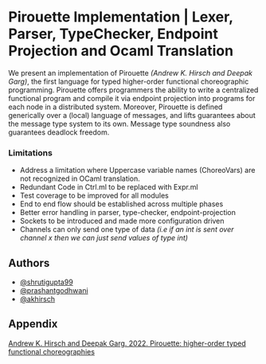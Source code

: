 
# Pirouette Implementation | Lexer, Parser, TypeChecker, Endpoint Projection and Ocaml Translation


We present an implementation of Pirouette _(Andrew K. Hirsch and Deepak Garg)_, the first language for typed higher-order functional choreographic programming. Pirouette offers programmers the ability to write a centralized functional program and compile it via endpoint projection into programs for each node in a distributed system. Moreover, Pirouette is defined generically over a (local) language of messages, and lifts guarantees about the message type system to its own. Message type soundness also guarantees deadlock freedom. 
### Limitations


 - Address a limitation where Uppercase variable names (ChoreoVars) are not recognized in OCaml translation.
 - Redundant Code in Ctrl.ml to be replaced with Expr.ml
 - Test coverage to be improved for all modules 
 - End to end flow should be established across multiple phases
 - Better error handling in parser, type-checker, endpoint-projection
 - Sockets to be introduced and made more configuration driven 
  - Channels can only send one type of data _(i.e if an int is sent over channel x then we can just send values of type int)_  


## Authors

- [@shrutigupta99](https://www.github.com/ShrutiGupta99)
- [@prashantgodhwani](https://www.github.com/prashantgodhwani)
- [@akhirsch](https://www.github.com/akhirsch)

## Appendix
 
[Andrew K. Hirsch and Deepak Garg. 2022. Pirouette: higher-order typed functional choreographies](https://doi.org/10.1145/3498684)